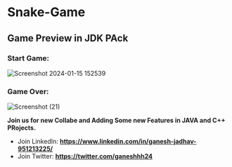 ﻿# Snake-Game

## Game Preview in JDK PAck

### Start Game:
![Screenshot 2024-01-15 152539](https://github.com/ganeshjadhav2402/Snake-Game/assets/108882321/c702acdf-649f-4156-9fdb-138e7de537d3)

### Game Over:
![Screenshot (21)](https://github.com/ganeshjadhav2402/Snake-Game/assets/108882321/15394892-f3b2-4604-8e3c-efd3e5c52e7f)

 **Join us for new Collabe and Adding Some new Features in JAVA and C++ PRojects.**
- Join LinkedIn: **https://www.linkedin.com/in/ganesh-jadhav-951213225/**
- Join Twitter:  **https://twitter.com/ganeshhh24**

